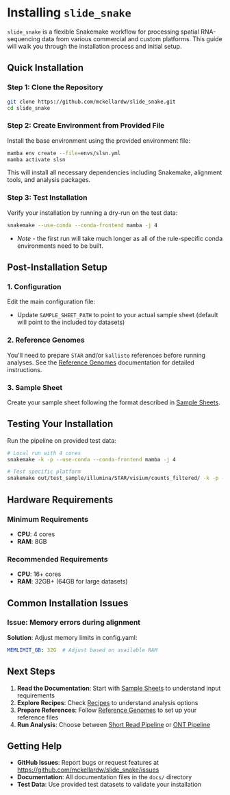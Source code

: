 # Installing `slide_snake`

`slide_snake` is a flexible Snakemake workflow for processing spatial RNA-sequencing data from various commercial and custom platforms. This guide will walk you through the installation process and initial setup.

## Quick Installation

### Step 1: Clone the Repository
```bash
git clone https://github.com/mckellardw/slide_snake.git
cd slide_snake
```

### Step 2: Create Environment from Provided File
Install the base environment using the provided environment file:
```bash
mamba env create --file=envs/slsn.yml
mamba activate slsn
```
This will install all necessary dependencies including Snakemake, alignment tools, and analysis packages.

### Step 3: Test Installation
Verify your installation by running a dry-run on the test data:
```bash
snakemake --use-conda --conda-frontend mamba -j 4
```
- *Note* - the first run will take much longer as all of the rule-specific conda environments need to be built.

## Post-Installation Setup

### 1. Configuration
Edit the main configuration file:
- Update `SAMPLE_SHEET_PATH` to point to your actual sample sheet (default will point to the included toy datasets)

### 2. Reference Genomes
You'll need to prepare `STAR` and/or `kallisto` references before running analyses. See the [Reference Genomes](5_reference_genomes.md) documentation for detailed instructions.

### 3. Sample Sheet
Create your sample sheet following the format described in [Sample Sheets](1_sample_sheets.md).

## Testing Your Installation

Run the pipeline on provided test data:
```bash
# Local run with 4 cores
snakemake -k -p --use-conda --conda-frontend mamba -j 4

# Test specific platform
snakemake out/test_sample/illumina/STAR/visium/counts_filtered/ -k -p --use-conda -j 4
```

## Hardware Requirements

### Minimum Requirements
- **CPU**: 4 cores
- **RAM**: 8GB

### Recommended Requirements
- **CPU**: 16+ cores
- **RAM**: 32GB+ (64GB for large datasets)

## Common Installation Issues

### Issue: Memory errors during alignment
**Solution**: Adjust memory limits in config.yaml:
```yaml
MEMLIMIT_GB: 32G  # Adjust based on available RAM
```

## Next Steps

1. **Read the Documentation**: Start with [Sample Sheets](1_sample_sheets.md) to understand input requirements
2. **Explore Recipes**: Check [Recipes](2a_recipes.md) to understand analysis options
3. **Prepare References**: Follow [Reference Genomes](5_reference_genomes.md) to set up your reference files
4. **Run Analysis**: Choose between [Short Read Pipeline](3a_short_read_pipeline.md) or [ONT Pipeline](3b_ont_pipeline.md)

## Getting Help

- **GitHub Issues**: Report bugs or request features at https://github.com/mckellardw/slide_snake/issues
- **Documentation**: All documentation files in the `docs/` directory
- **Test Data**: Use provided test datasets to validate your installation
